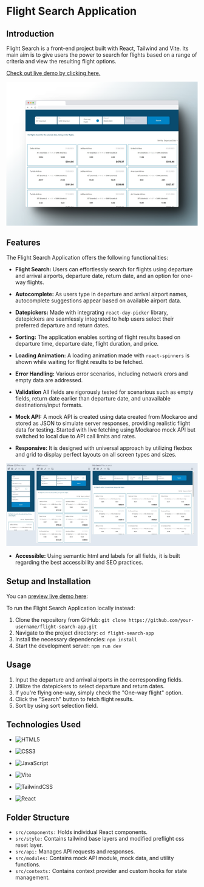 

# Flight Search Application

## Introduction
Flight Search is a front-end project built with React, Tailwind and Vite. Its main aim is to give users the power to search for flights based on a range of criteria and view the resulting flight options.

[Check out live demo by clicking here.](https://cagatay-usta.github.io/flight-search-application/)

![browserpresentation](readmeimg/browserpresentation.jpg)



## Features
The Flight Search Application offers the following functionalities:

- **Flight Search:** Users can effortlessly search for flights using departure and arrival airports, departure date, return date, and an option for one-way flights.

- **Autocomplete:** As users type in departure and arrival airport names, autocomplete suggestions appear based on available airport data.

- **Datepickers:** Made with integrating `react-day-picker`  library, datepickers are seamlessly integrated to help users select their preferred departure and return dates.

- **Sorting:** The application enables sorting of flight results based on departure time, departure date, flight duration, and price.

- **Loading Animation:** A loading animation made with `react-spinners` is shown while waiting for flight results to be fetched.

- **Error Handling:** Various error scenarios, including network erors and empty data are addressed.

- **Validation** All fields are rigorously tested for scenarious such as empty fields, return date earlier than departure date, and unavailable destinations/input formats.

- **Mock API:** A mock API is created using data created from Mockaroo and stored as JSON to simulate server responses, providing realistic flight data for testing. Started with live fetching using Mockaroo mock API but switched to local due to API call limits and rates.

- **Responsive:** It is designed with universal approach by utilizing flexbox and grid to display perfect layouts on all screen types and sizes.

![responsive](readmeimg/flight-search-responsive.JPG)

- **Accessible:** Using semantic html and labels for all fields, it is built regarding the best accessibility and SEO practices.

## Setup and Installation
You can [preview live demo here](https://cagatay-usta.github.io/flight-search-application/):

To run the Flight Search Application locally instead:

1. Clone the repository from GitHub: `git clone https://github.com/your-username/flight-search-app.git`
2. Navigate to the project directory: `cd flight-search-app`
3. Install the necessary dependencies: `npm install`
4. Start the development server: `npm run dev`

## Usage
1. Input the departure and arrival airports in the corresponding fields.
2. Utilize the datepickers to select departure and return dates.
3. If you're flying one-way, simply check the "One-way flight" option.
4. Click the "Search" button to fetch flight results.
5. Sort by using sort selection field.

## Technologies Used

- ![HTML5](https://img.shields.io/badge/html5-%23E34F26.svg?style=for-the-badge&logo=html5&logoColor=white)

- ![CSS3](https://img.shields.io/badge/css3-%231572B6.svg?style=for-the-badge&logo=css3&logoColor=white)

- ![JavaScript](https://img.shields.io/badge/javascript-%23323330.svg?style=for-the-badge&logo=javascript&logoColor=%23F7DF1E)

- ![Vite](https://img.shields.io/badge/vite-%23646CFF.svg?style=for-the-badge&logo=vite&logoColor=white)

- ![TailwindCSS](https://img.shields.io/badge/tailwindcss-%2338B2AC.svg?style=for-the-badge&logo=tailwind-css&logoColor=white)

- ![React](https://img.shields.io/badge/react-%2320232a.svg?style=for-the-badge&logo=react&logoColor=%2361DAFB)

## Folder Structure
- `src/components:` Holds individual React components.
- `src/style:` Contains tailwind base layers and modified preflight css reset layer.
- `src/api:` Manages API requests and responses.
- `src/modules:` Contains mock API module, mock data, and utility functions.
- `src/contexts:` Contains context provider and custom hooks for state management.


